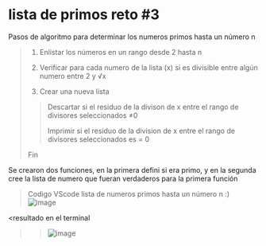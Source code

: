 # lista de primos reto #3
Pasos de algoritmo para determinar los numeros primos hasta un número n
>1) Enlistar los números en un rango desde 2 hasta n
>
>2) Verificar para cada numero de la lista (x) si es divisible entre algún numero entre 2 y √x
>
>3) Crear una nueva lista
>   >Descartar si el residuo de la divison de x entre el rango de divisores seleccionados ≠0
>   >
>   >Imprimir si el residuo de la division de x entre el rango de divisores seleccionados es = 0
>   
> Fin


Se crearon dos funciones, en la primera defini si era primo, y en la segunda cree la lista de numero que fueran verdaderos para la primera función
>Codigo VScode lista de numeros primos hasta un número n :)
>![image](https://github.com/user-attachments/assets/62daa392-64d0-4191-9ebf-a70f81fa6372)

<resultado en el terminal
>>![image](https://github.com/user-attachments/assets/34efd341-1780-437c-a5b1-e2f25279d63c)

